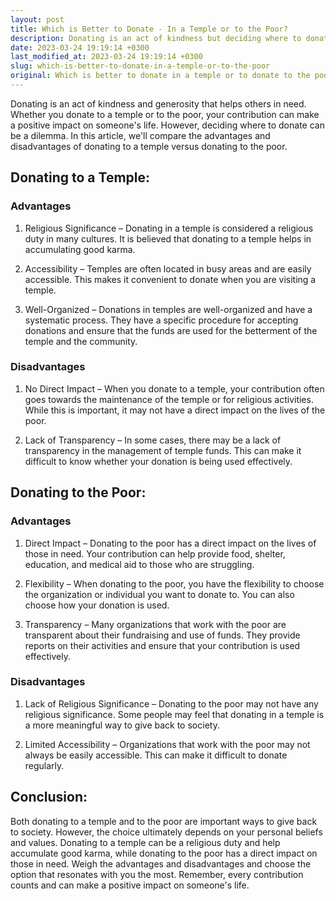 ```yaml
---
layout: post
title: Which is Better to Donate - In a Temple or to the Poor?
description: Donating is an act of kindness but deciding where to donate can be a dilemma. This article compares the advantages and disadvantages of donating to a temple versus donating to the poor.
date: 2023-03-24 19:19:14 +0300
last_modified_at: 2023-03-24 19:19:14 +0300
slug: which-is-better-to-donate-in-a-temple-or-to-the-poor
original: Which is better to donate in a temple or to donate to the poor?
---
```

Donating is an act of kindness and generosity that helps others in need. Whether you donate to a temple or to the poor, your contribution can make a positive impact on someone's life. However, deciding where to donate can be a dilemma. In this article, we'll compare the advantages and disadvantages of donating to a temple versus donating to the poor. 

## Donating to a Temple: 

### Advantages

1. Religious Significance – Donating in a temple is considered a religious duty in many cultures. It is believed that donating to a temple helps in accumulating good karma. 

2. Accessibility – Temples are often located in busy areas and are easily accessible. This makes it convenient to donate when you are visiting a temple. 

3. Well-Organized – Donations in temples are well-organized and have a systematic process. They have a specific procedure for accepting donations and ensure that the funds are used for the betterment of the temple and the community. 

### Disadvantages

1. No Direct Impact – When you donate to a temple, your contribution often goes towards the maintenance of the temple or for religious activities. While this is important, it may not have a direct impact on the lives of the poor. 

2. Lack of Transparency – In some cases, there may be a lack of transparency in the management of temple funds. This can make it difficult to know whether your donation is being used effectively. 

## Donating to the Poor: 

### Advantages

1. Direct Impact – Donating to the poor has a direct impact on the lives of those in need. Your contribution can help provide food, shelter, education, and medical aid to those who are struggling. 

2. Flexibility – When donating to the poor, you have the flexibility to choose the organization or individual you want to donate to. You can also choose how your donation is used. 

3. Transparency – Many organizations that work with the poor are transparent about their fundraising and use of funds. They provide reports on their activities and ensure that your contribution is used effectively. 

### Disadvantages

1. Lack of Religious Significance – Donating to the poor may not have any religious significance. Some people may feel that donating in a temple is a more meaningful way to give back to society. 

2. Limited Accessibility – Organizations that work with the poor may not always be easily accessible. This can make it difficult to donate regularly. 

## Conclusion: 

Both donating to a temple and to the poor are important ways to give back to society. However, the choice ultimately depends on your personal beliefs and values. Donating to a temple can be a religious duty and help accumulate good karma, while donating to the poor has a direct impact on those in need. Weigh the advantages and disadvantages and choose the option that resonates with you the most. Remember, every contribution counts and can make a positive impact on someone's life.
